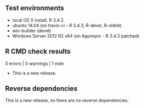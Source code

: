 ## Test environments
* local OS X install, R 3.4.3
* ubuntu 14.04 (on travis-ci - R 3.4.3, R-devel, R-oldrel)
* win-builder (devel)
* Windows Server 2012 R2 x64 (on Appveyor - R 3.4.3 patched)

## R CMD check results

0 errors | 0 warnings | 1 note

* This is a new release.

## Reverse dependencies

This is a new release, so there are no reverse dependencies.
